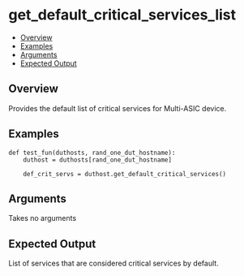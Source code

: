 # get_default_critical_services_list

- [Overview](#overview)
- [Examples](#examples)
- [Arguments](#arguments)
- [Expected Output](#expected-output)

## Overview
Provides the default list of critical services for Multi-ASIC device.

## Examples
```
def test_fun(duthosts, rand_one_dut_hostname):
    duthost = duthosts[rand_one_dut_hostname]

    def_crit_servs = duthost.get_default_critical_services()
```

## Arguments
Takes no arguments

## Expected Output
List of services that are considered critical services by default.